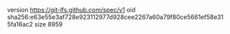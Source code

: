 version https://git-lfs.github.com/spec/v1
oid sha256:e63e55e3af728e923112977d928cee2267a60a79f80ce5661ef58e315fa16ac2
size 8959

